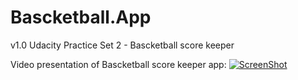 # Bascketball.App
v1.0 Udacity Practice Set 2 - Bascketball score keeper

Video presentation of Bascketball score keeper app:
[![ScreenShot](https://i.ytimg.com/vi/NGvHmBLqsuc/maxresdefault.jpg)](https://youtu.be/NGvHmBLqsuc)
